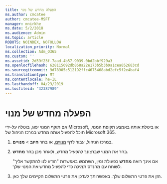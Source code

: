 ```yaml
---
title: הפעלה מחדש של מנוי
ms.author: cmcatee
author: cmcatee-MSFT
manager: mnirkhe
ms.date: 5/2/2018
ms.audience: Admin
ms.topic: article
ROBOTS: NOINDEX, NOFOLLOW
localization_priority: Normal
ms.collection: Adm_O365
ms.custom: ''
ms.assetid: 2d59f23f-7aad-4b57-9039-0bd2bbf929a3
ms.openlocfilehash: 628115092db868a22e173b5b3b9a1cea852683cd
ms.sourcegitcommit: 9d78905c512192ffc4675468abd2efc5f2e4baf4
ms.translationtype: MT
ms.contentlocale: he-IL
ms.lasthandoff: 04/23/2019
ms.locfileid: "32387989"
---
```

# <a name="reactivate-a-subscription"></a>הפעלה מחדש של מנוי

אם תוקף המנוי יפוג, בוטלה על-ידי Microsoft, או ביטלת אותה באמצע תקופת המנוי, תוכל להפעיל אותה מחדש במרכז הניהול של Microsoft 365.
  
1. במרכז הניהול, עבור לדף [מנויים](https://go.microsoft.com/fwlink/p/?linkid=842054), או בחר **חיוב** \> **מנויים**.
    
2. בחר את המנוי שברצונך להפעיל מחדש, ולאחר מכן בחר **מחדש**.
    
    אם אינך רואה **מחדש** כפעולת זמין, השתמש באפשרות "הודע לנו להתקשר אליך" לשוחח עם מהנדס תמיכה כדי להפעיל מחדש את המנוי שלך. 
    
3. הזן את פרטי התשלום שלך. באפשרותך לעדכן את פרטי התשלום הקיימים שלך כאן.
    

